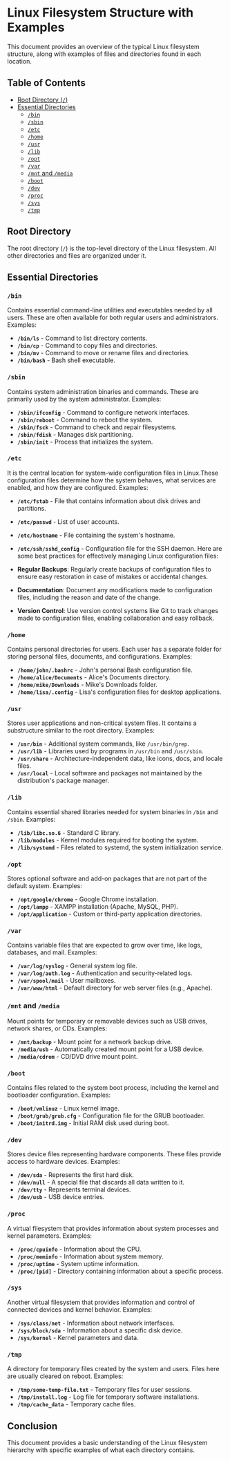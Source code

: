 
# Linux Filesystem Structure with Examples

This document provides an overview of the typical Linux filesystem structure, along with examples of files and directories found in each location.

## Table of Contents
- [Root Directory (`/`)](#root-directory)
- [Essential Directories](#essential-directories)
  - [`/bin`](#bin)
  - [`/sbin`](#sbin)
  - [`/etc`](#etc)
  - [`/home`](#home)
  - [`/usr`](#usr)
  - [`/lib`](#lib)
  - [`/opt`](#opt)
  - [`/var`](#var)
  - [`/mnt` and `/media`](#mnt-and-media)
  - [`/boot`](#boot)
  - [`/dev`](#dev)
  - [`/proc`](#proc)
  - [`/sys`](#sys)
  - [`/tmp`](#tmp)

## Root Directory

The root directory (`/`) is the top-level directory of the Linux filesystem. All other directories and files are organized under it.

## Essential Directories

### `/bin`
Contains essential command-line utilities and executables needed by all users. These are often available for both regular users and administrators. Examples:

- **`/bin/ls`** - Command to list directory contents.
- **`/bin/cp`** - Command to copy files and directories.
- **`/bin/mv`** - Command to move or rename files and directories.
- **`/bin/bash`** - Bash shell executable.

### `/sbin`
Contains system administration binaries and commands. These are primarily used by the system administrator. Examples:

- **`/sbin/ifconfig`** - Command to configure network interfaces.
- **`/sbin/reboot`** - Command to reboot the system.
- **`/sbin/fsck`** - Command to check and repair filesystems.
- **`/sbin/fdisk`** - Manages disk partitioning.
- **`/sbin/init`** - Process that initializes the system.

### `/etc`

It is the central location for system-wide configuration files in Linux.These configuration files determine how the system behaves, what services are enabled, and how they are configured. Examples:

- **`/etc/fstab`** - File that contains information about disk drives and partitions.
- **`/etc/passwd`** - List of user accounts.
- **`/etc/hostname`** - File containing the system's hostname.
- **`/etc/ssh/sshd_config`** - Configuration file for the SSH daemon.
Here are some best practices for effectively managing Linux configuration files:

- **Regular Backups**: Regularly create backups of configuration files to ensure easy restoration in case of mistakes or accidental changes.
- **Documentation**: Document any modifications made to configuration files, including the reason and date of the change.
- **Version Control**: Use version control systems like Git to track changes made to configuration files, enabling collaboration and easy rollback.


### `/home`
Contains personal directories for users. Each user has a separate folder for storing personal files, documents, and configurations. Examples:

- **`/home/john/.bashrc`** - John's personal Bash configuration file.
- **`/home/alice/Documents`** - Alice's Documents directory.
- **`/home/mike/Downloads`** - Mike's Downloads folder.
- **`/home/lisa/.config`** - Lisa's configuration files for desktop applications.

### `/usr`
Stores user applications and non-critical system files. It contains a substructure similar to the root directory. Examples:

- **`/usr/bin`** - Additional system commands, like `/usr/bin/grep`.
- **`/usr/lib`** - Libraries used by programs in `/usr/bin` and `/usr/sbin`.
- **`/usr/share`** - Architecture-independent data, like icons, docs, and locale files.
- **`/usr/local`** - Local software and packages not maintained by the distribution's package manager.

### `/lib`
Contains essential shared libraries needed for system binaries in `/bin` and `/sbin`. Examples:

- **`/lib/libc.so.6`** - Standard C library.
- **`/lib/modules`** - Kernel modules required for booting the system.
- **`/lib/systemd`** - Files related to systemd, the system initialization service.

### `/opt`
Stores optional software and add-on packages that are not part of the default system. Examples:

- **`/opt/google/chrome`** - Google Chrome installation.
- **`/opt/lampp`** - XAMPP installation (Apache, MySQL, PHP).
- **`/opt/application`** - Custom or third-party application directories.

### `/var`
Contains variable files that are expected to grow over time, like logs, databases, and mail. Examples:

- **`/var/log/syslog`** - General system log file.
- **`/var/log/auth.log`** - Authentication and security-related logs.
- **`/var/spool/mail`** - User mailboxes.
- **`/var/www/html`** - Default directory for web server files (e.g., Apache).

### `/mnt` and `/media`
Mount points for temporary or removable devices such as USB drives, network shares, or CDs. Examples:

- **`/mnt/backup`** - Mount point for a network backup drive.
- **`/media/usb`** - Automatically created mount point for a USB device.
- **`/media/cdrom`** - CD/DVD drive mount point.

### `/boot`
Contains files related to the system boot process, including the kernel and bootloader configuration. Examples:

- **`/boot/vmlinuz`** - Linux kernel image.
- **`/boot/grub/grub.cfg`** - Configuration file for the GRUB bootloader.
- **`/boot/initrd.img`** - Initial RAM disk used during boot.

### `/dev`
Stores device files representing hardware components. These files provide access to hardware devices. Examples:

- **`/dev/sda`** - Represents the first hard disk.
- **`/dev/null`** - A special file that discards all data written to it.
- **`/dev/tty`** - Represents terminal devices.
- **`/dev/usb`** - USB device entries.

### `/proc`
A virtual filesystem that provides information about system processes and kernel parameters. Examples:

- **`/proc/cpuinfo`** - Information about the CPU.
- **`/proc/meminfo`** - Information about system memory.
- **`/proc/uptime`** - System uptime information.
- **`/proc/[pid]`** - Directory containing information about a specific process.

### `/sys`
Another virtual filesystem that provides information and control of connected devices and kernel behavior. Examples:

- **`/sys/class/net`** - Information about network interfaces.
- **`/sys/block/sda`** - Information about a specific disk device.
- **`/sys/kernel`** - Kernel parameters and data.

### `/tmp`
A directory for temporary files created by the system and users. Files here are usually cleared on reboot. Examples:

- **`/tmp/some-temp-file.txt`** - Temporary files for user sessions.
- **`/tmp/install.log`** - Log file for temporary software installations.
- **`/tmp/cache_data`** - Temporary cache files.

## Conclusion

This document provides a basic understanding of the Linux filesystem hierarchy with specific examples of what each directory contains.
